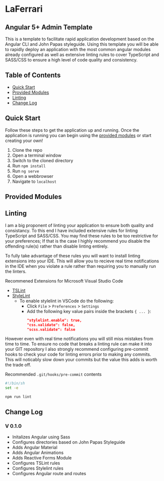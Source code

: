 # LaFerrari

## Angular 5+ Admin Template

This is a template to facilitate rapid application development based on the Angular CLI and John Papas styleguide. Using this template you will be able to rapidly deploy an application with the most common angular modules already configured as well as extensive linting rules to cover TypeScript and SASS/CSS to ensure a high level of code quality and consistency.

## Table of Contents

- [Quick Start](#quick-start)
- [Provided Modules](#provided-modules)
- [Linting](#linting)
- [Change Log](#change-log)

## Quick Start

Follow these steps to get the application up and running. Once the application is running you can begin using the [provided modules](#provided-modules) or start creating your own!

1. Clone the repo
1. Open a terminal window
1. Switch to the cloned directory
1. Run `npm install`
1. Run `ng serve`
1. Open a webbrowser
1. Navigate to `localhost`

## Provided Modules

## Linting

I am a big proponent of linting your application to ensure both quality and consistancy. To this end I have included extensive rules for linting TypeScript and SASS/CSS. You may find these rules to be too restrictive for your preferences; If that is the case I highly recommend you disable the offending rule(s) rather than disable linting entirely.

To fully take advantage of these rules you will want to install linting extensions into your IDE. This will allow you to recieve real time notifications in the IDE when you violate a rule rather than requiring you to manually run the linters.

Recommened Extensions for Microsoft Visual Studio Code

- [TSLint](https://marketplace.visualstudio.com/items?itemName=eg2.tslint)
- [StyleLint](https://marketplace.visualstudio.com/items?itemName=shinnn.stylelint)
  - To enable stylelint in VSCode do the following:
    - Click `File` > `Preferences` > `Settings`
    - Add the following key value pairs inside the brackets `{ ... }`:
      ```json
      "stylelint.enable": true,
      "css.validate": false,
      "scss.validate": false
      ```

However even with real time notifications you will still miss mistakes from time to time. To ensure no code that breaks a linting rule can make it into your GIT repository I also strongly recommend configuring pre-commit hooks to check your code for linting errors prior to making any commits. This will noticably slow down your commits but the value this adds is worth the trade off.

Recommended `.git/hooks/pre-commit` contents

```bash
#!/bin/sh
set -e

npm run lint
```

## Change Log

### V 0.1.0

- Initalizes Angular using Sass
- Configures directories based on John Papas Styleguide
- Adds Angular Material
- Adds Angular Animations
- Adds Reactive Forms Module
- Configures TSLint rules
- Configures Stylelint rules
- Configures Angular route and routes
